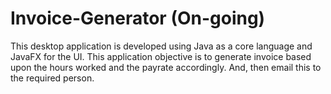 # Invoice-Generator (On-going)
This desktop application is developed using Java as a core language and JavaFX for the UI. 
This application objective is to generate invoice based upon the hours worked and the payrate accordingly. 
And, then email this to the required person.
